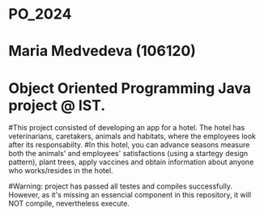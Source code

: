 # PO_2024
# Maria Medvedeva (106120)
# Object Oriented Programming Java project @ IST.

#This project consisted of developing an app for a hotel. The hotel has veterinarians, caretakers, animals and habitats, where the employees look after its responsabilty.
#In this hotel, you can advance seasons measure both the animals' and employees' satisfactions (using a startegy design pattern), plant trees, apply vaccines and obtain information about anyone who works/resides in the hotel.

#Warning: project has passed all testes and compiles successfully. However, as it's missing an essencial component in this repository, it will NOT compile, nevertheless execute.
